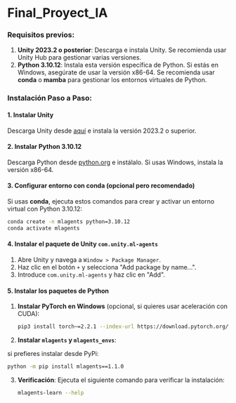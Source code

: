 # Final_Proyect_IA

### Requisitos previos:
1. **Unity 2023.2 o posterior**: Descarga e instala Unity. Se recomienda usar Unity Hub para gestionar varias versiones.
2. **Python 3.10.12**: Instala esta versión específica de Python. Si estás en Windows, asegúrate de usar la versión x86-64. Se recomienda usar **conda** o **mamba** para gestionar los entornos virtuales de Python.

### Instalación Paso a Paso:

#### 1. Instalar Unity
Descarga Unity desde [aquí](https://unity3d.com/get-unity/download) e instala la versión 2023.2 o superior.

#### 2. Instalar Python 3.10.12
Descarga Python desde [python.org](https://www.python.org/downloads/) e instálalo. Si usas Windows, instala la versión x86-64.

#### 3. Configurar entorno con **conda** (opcional pero recomendado)
Si usas **conda**, ejecuta estos comandos para crear y activar un entorno virtual con Python 3.10.12:

```bash
conda create -n mlagents python=3.10.12
conda activate mlagents
```

#### 4. Instalar el paquete de Unity `com.unity.ml-agents`
1. Abre Unity y navega a `Window > Package Manager`.
2. Haz clic en el botón `+` y selecciona "Add package by name...".
3. Introduce `com.unity.ml-agents` y haz clic en "Add".

#### 5. Instalar los paquetes de Python
1. **Instalar PyTorch en Windows** (opcional, si quieres usar aceleración con CUDA):

   ```bash
   pip3 install torch~=2.2.1 --index-url https://download.pytorch.org/whl/cu121
   ```

2. **Instalar `mlagents` y `mlagents_envs`**:
   
  si prefieres instalar desde PyPi:

   ```bash
   python -m pip install mlagents==1.1.0
   ```

3. **Verificación**: Ejecuta el siguiente comando para verificar la instalación:

   ```bash
   mlagents-learn --help
   ```
